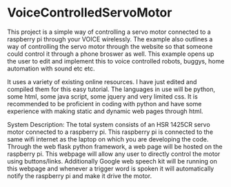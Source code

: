 # VoiceControlledServoMotor

This project is a simple way of controlling a servo motor connected to a raspberry pi through your VOICE wirelessly. The example also 
outlines a way of controlling the servo motor through the website so that someone could control it through a phone broswer as
well. This example opens up the user to edit and implement this to voice controlled robots, buggys, home automation with sound etc etc.

It uses a variety of existing online resources. I have just edited and compiled them for this easy tutorial. The languages in use
will be python, some html, some java script, some jquery and very limited css. It is recommended to be proficient in coding with python
and have some experience with making static and dynamic web pages through html.

System Description:
The total system consists of an HSR 1425CR servo motor connected to a raspberry pi. This raspberry pi is connected to the same wifi 
internet as the laptop on which you are developing the code. Through the web flask python framework, a web page will be hosted on the 
raspberry pi. This webpage will allow any user to directly control the motor using buttons/links. Additionally Google web speech kit will
be running on this webpage and whenever a trigger word is spoken it will automatically notify the raspberry pi and make it drive the motor.
